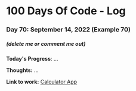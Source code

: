 # 100 Days Of Code - Log

### Day 70: September 14, 2022 (Example 70)
##### (delete me or comment me out)

**Today's Progress**: ...

**Thoughts:** ...

**Link to work:** [Calculator App](https://github.com/username/reponame)
